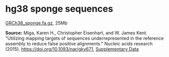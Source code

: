 # hg38 sponge sequences

[GRCh38_sponge.fa.gz](GRCh38_sponge.fa.gz), 25Mb

**Source:** Miga, Karen H., Christopher Eisenhart, and W. James Kent. "Utilizing mapping targets of sequences underrepresented in the reference assembly to reduce false positive alignments." Nucleic acids research (2015), https://doi.org/10.1093/nar/gkv671, [Supplementary Data](https://academic.oup.com/nar/article/43/20/e133/1398360#81910257)
